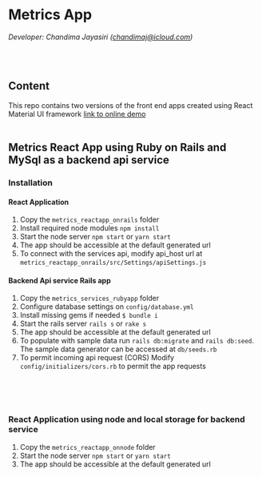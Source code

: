 # Metrics App
_Developer: Chandima Jayasiri (chandimaj@icloud.com)_

<br>
<br>

## Content

This repo contains two versions of the front end apps created using React Material UI framework
[link to online demo](https://metricsapp-factorial.web.app/)
<br>
<br>

## Metrics React App using Ruby on Rails and MySql as a backend api service

### Installation

#### React Application

1. Copy the `metrics_reactapp_onrails` folder
2. Install required node modules `npm install`
3. Start the node server `npm start` or `yarn start`
4. The app should be accessible at the default generated url
5. To connect with the services api, modify api_host url at `metrics_reactapp_onrails/src/Settings/apiSettings.js`

#### Backend Api service Rails app

1. Copy the `metrics_services_rubyapp` folder
2. Configure database settings on `config/database.yml`
3. Install missing gems if needed `$ bundle i`
2. Start the rails server `rails s` or `rake s`
3. The app should be accessible at the default generated url
4. To populate with sample data run `rails db:migrate` and `rails db:seed`. 
The sample data generator can be accessed at `db/seeds.rb`
5. To permit incoming api request (CORS) Modify `config/initializers/cors.rb` to permit the app requests
<br>
<br>
<br>

### React Application using node and local storage for backend service
1. Copy the `metrics_reactapp_onnode` folder
2. Start the node server `npm start` or `yarn start`
3. The app should be accessible at the default generated url
